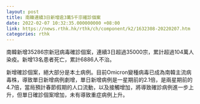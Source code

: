 ```yaml
---
layout: post
title: 南韓連續3日新增逾3萬5千宗確診個案
date: 2022-02-07 10:32:35.000000000 +08:00
link: https://news.rthk.hk/rthk/ch/component/k2/1632308-20220207.htm
categories: rthk
---
```


南韓新增35286宗新冠病毒確診個案，連續3日超過35000宗，累計超過104萬人染疫。新增13名患者死亡，累計6886人不治。

新增確診個案，絕大部分是本土病例。目前Omicron變種病毒已成為南韓主流病毒株，導致單日新增病例劇增，單日新增病例是一星期前的2.1倍，是兩星期前的4.7倍，當局預計春節假期的人口流動，以及接觸增加，將導致確診病例進一步上升，但單日確診個案增加，未有導致重症病例上升。
